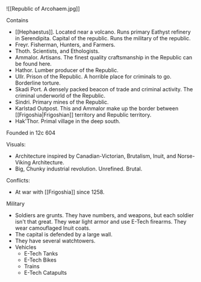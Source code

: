 ![[Republic of Arcohaem.jpg]]

Contains
- [[Hephaestus]]. Located near a volcano. Runs primary Eathyst refinery in Serendipita. Capital of the republic. Runs the military of the republic.
- Freyr. Fisherman, Hunters, and Farmers.
- Thoth. Scientists, and Ethologists. 
- Ammalor. Artisans. The finest quality craftsmanship in the Republic can be found here. 
- Hathor. Lumber producer of the Republic.
- Ullr. Prison of the Republic. A horrible place for criminals to go. Borderline torture.
- Skadi Port. A densely packed beacon of trade and criminal activity. The criminal underworld of the Republic.
- Sindri. Primary mines of the Republic.
- Karlstad Outpost. This and Ammalor make up the border between [[Frigoshia|Frigoshian]] territory and Republic territory.
- Hak'Thor. Primal village in the deep south.

Founded in 12c 604

Visuals:
- Architecture inspired by Canadian-Victorian, Brutalism, Inuit, and Norse-Viking Architecture.
- Big, Chunky industrial revolution. Unrefined. Brutal.

Conflicts:
- At war with [[Frigoshia]] since 1258.

Military
- Soldiers are grunts. They have numbers, and weapons, but each soldier isn't that great. They wear light armor and use E-Tech firearms. They wear camouflaged Inuit coats.
- The capital is defended by a large wall.
- They have several watchtowers.
- Vehicles
	- E-Tech Tanks
	- E-Tech Bikes
	- Trains
	- E-Tech Catapults